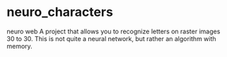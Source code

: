 # neuro_characters
neuro web 
A project that allows you to recognize letters on raster images 30 to 30. This is not quite a neural network, but rather an algorithm with memory.
